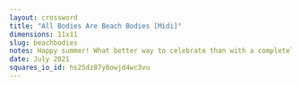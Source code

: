 ```yaml
---
layout: crossword
title: "All Bodies Are Beach Bodies [Midi]"
dimensions: 11x11
slug: beachbodies
notes: Happy summer! What better way to celebrate than with a completely irreverent crossword puzzle?!
date: July 2021
squares_io_id: hs25dz87y8owjd4wc3vu
---
```

